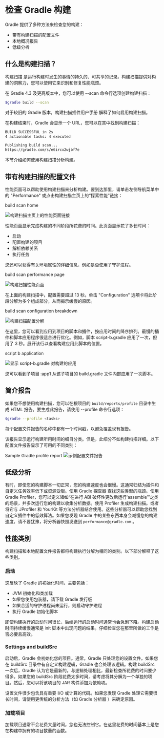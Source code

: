 # 检查 Gradle 构建

Gradle 提供了多种方法来检查您的构建：

- 带有构建扫描的配置文件
- 本地概况报告
- 低级分析

## 什么是构建扫描？

构建扫描 是运行构建时发生的事情的持久的、可共享的记录。构建扫描提供对构建的洞察力，您可以使用它来识别和修复性能瓶颈。

在 Gradle 4.3 及更高版本中，您可以使用 --scan 命令行选项创建构建扫描：

```sh
$gradle build --scan
```

对于较旧的 Gradle 版本，构建扫描插件用户手册 解释了如何启用构建扫描。

在构建结束时，Gradle 会显示一个 URL，您可以在其中找到构建扫描：

```sh
BUILD SUCCESSFUL in 2s
4 actionable tasks: 4 executed

Publishing build scan...
https://gradle.com/s/e6ircx2wjbf7e
```

本节介绍如何使用构建扫描分析构建。

## 带有构建扫描的配置文件

性能页面可以帮助使用构建扫描来分析构建。要到达那里，请单击左侧导航菜单中的 "Performance" 或点击构建扫描主页上的“探索性能”链接：

build scan home

![构建扫描主页上的性能页面链接](https://doc.qzxdp.cn/gradle/8.1.1/userguide/img/performance/build-scan-home.png)

性能页面显示完成构建的不同阶段所花费的时间。此页面显示花了多长时间：

- 启动
- 配置构建的项目
- 解析依赖关系
- 执行任务

您还可以获得有关环境属性的详细信息，例如是否使用了守护进程。

build scan performance page

![构建扫描性能页面](https://doc.qzxdp.cn/gradle/8.1.1/userguide/img/performance/build-scan-performance-page.png)

在上面的构建扫描中，配置需要超过 13 秒。单击 "Configuration" 选项卡将此阶段分解为多个组成部分，从而揭示缓慢的原因。

build scan configuration breakdown

![构建扫描配置分解](https://doc.qzxdp.cn/gradle/8.1.1/userguide/img/performance/build-scan-configuration-breakdown.png)

在这里，您可以看到应用到项目的脚本和插件，按应用时间的降序排列。最慢的插件和脚本应用程序很适合进行优化。例如，脚本 script-b.gradle 应用了一次，但用了 3 秒。展开该行以查看构建应用此脚本的位置。

script b application

![显示 script-b.gradle 对构建的应用](https://doc.qzxdp.cn/gradle/8.1.1/userguide/img/performance/script-b-application.png)

您可以看到子项目 :app1 从该子项目的 build.gradle 文件内部应用了一次脚本。

## 简介报告

如果您不想使用构建扫描，您可以在根项目的 `build/reports/profile` 目录中生成 HTML 报告。要生成此报告，请使用 --profile 命令行选项：

```sh
$gradle --profile <tasks>
```

每个配置文件报告的名称中都有一个时间戳，以避免覆盖现有报告。

该报告显示运行构建所用时间的细目分类。但是，此细分不如构建扫描详细。以下配置文件报告显示了可用的不同类别：

Sample Gradle profile report
![示例配置文件报告](https://doc.qzxdp.cn/gradle/8.1.1/userguide/img/performance/gradle-profile-report.png)

## 低级分析

有时，即使您的构建脚本一切正常，您的构建速度也会很慢。这通常归结为插件和自定义任务效率低下或资源受限。使用 Gradle 探查器 查找这些类型的瓶颈。使用 Gradle Profiler，您可以定义诸如“在进行 ABI 破坏性更改后运行‘assemble’”之类的场景，并多次运行您的构建以收集分析数据。使用 Profiler 生成构建扫描。或者将它与 JProfiler 和 YourKit 等方法分析器结合使用。这些分析器可以帮助您找到自定义插件中的低效算法。如果您发现 Gradle 中的某些东西本身会减慢您的构建速度，请不要犹豫，将分析器快照发送到 `performance@gradle.com` 。

## 性能类别

构建扫描和本地配置文件报告都将构建执行分解为相同的类别。以下部分解释了这些类别。

### 启动

这反映了 Gradle 的初始化时间，主要包括：

- JVM 初始化和类加载
- 如果您使用包装器，请下载 Gradle 发行版
- 如果合适的守护进程尚未运行，则启动守护进程
- 执行 Gradle 初始化脚本

即使构建执行的启动时间很长，后续运行的启动时间通常也会急剧下降。构建启动时间持续缓慢通常是 init 脚本中出现问题的结果。仔细检查您在那里所做的工作是否必要且高效。

### Settings and buildSrc

启动后，Gradle 会初始化您的项目。通常，Gradle 只处理您的设置文件。如果您在 buildSrc 目录中有自定义构建逻辑，Gradle 也会处理该逻辑。构建 buildSrc 一次后，Gradle 认为它是最新的。与逻辑处理相比，最新检查所花费的时间要少得多。如果您的 buildSrc 阶段花费太多时间，请考虑将其分解为一个单独的项目。然后，您可以将该项目的 JAR 构件添加为依赖项。

设置文件很少包含具有重要 I/O 或计算的代码。如果您发现 Gradle 处理它需要很长时间，请使用更传统的分析方法（如 Gradle 分析器 ）来确定原因。

### 加载项目

加载项目通常不会花费大量时间，您也无法控制它。在这里花费的时间基本上是您在构建中拥有的项目数量的函数。
